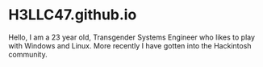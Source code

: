 # H3LLC47.github.io
Hello, I am a 23 year old, Transgender Systems Engineer who likes to play with Windows and Linux. More recently I have gotten into the Hackintosh community.
